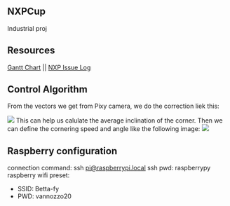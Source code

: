 ## NXPCup
Industrial proj

## Resources
[Gantt Chart](https://docs.google.com/spreadsheets/d/1_ab_1B6ywoD8W_HedOslyi2c5SXox_DHgxD6Ps3EEKg/edit?usp=sharing)  ||   [NXP Issue Log](https://docs.google.com/document/d/1cK3jTuf8C7oN0TY4DB1Q-S80q4x-OqfHRKSxHm6Nyq0/edit)

## Control Algorithm
From the vectors we get from Pixy camera, we do the correction liek this:

![](https://postimg.cc/Vr37z8CM)
This can help us calulate the average inclination of the corner.
Then we can define the cornering speed and angle like the following image:
![](https://a.sidepodcast.com/content/2014/07/car-turning-top.jpg)


## Raspberry configuration
connection command: ssh pi@raspberrypi.local
ssh pwd: raspberrypy
raspberry wifi preset:
- SSID: Betta-fy
- PWD: vannozzo20

